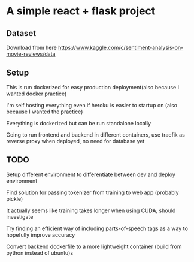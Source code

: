 # A simple react + flask project

## Dataset
Download from here 
https://www.kaggle.com/c/sentiment-analysis-on-movie-reviews/data

## Setup
This is run dockerized for easy production deployment(also because I wanted docker practice)

I'm self hosting everything even if heroku is easier to startup on (also because I wanted the practice)

Everything is dockerized but can be run standalone locally

Going to run frontend and backend in different containers, use traefik as reverse proxy when deployed, no need for database yet

## TODO
Setup different environment to differentiate between dev and deploy environment

Find solution for passing tokenizer from training to web app (probably pickle)

It actually seems like training takes longer when using CUDA, should investigate

Try finding an efficient way of including parts-of-speech tags as a way to hopefully improve accuracy

Convert backend dockerfile to a more lightweight container (build from python instead of ubuntu)s
